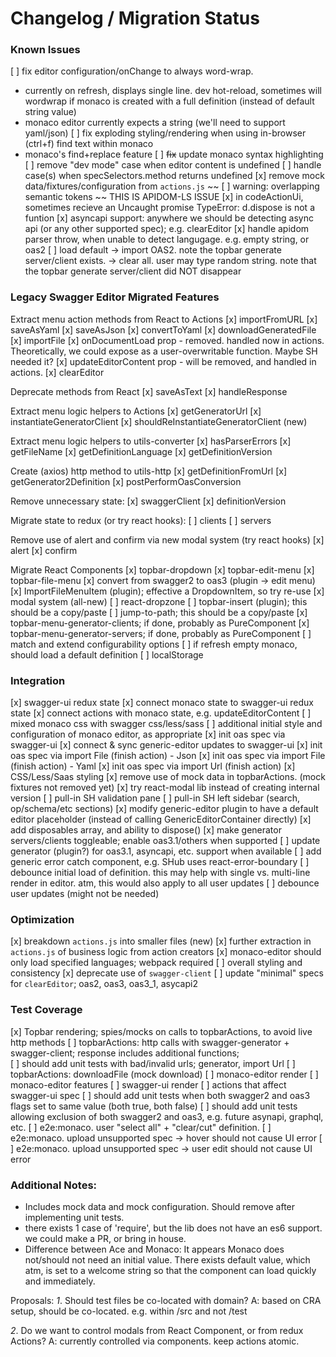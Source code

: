 # Changelog / Migration Status

### Known Issues
[ ] fix editor configuration/onChange to always word-wrap.
  - currently on refresh, displays single line. dev hot-reload, sometimes will wordwrap if monaco is created with a full definition (instead of default string value)
  - monaco editor currently expects a string (we'll need to support yaml/json)
[ ] fix exploding styling/rendering when using in-browser (ctrl+f) find text within monaco
  - monaco's find+replace feature
[ ] ~~fix~~ update monaco syntax highlighting
[ ] remove "dev mode" case when editor content is undefined
[ ] handle case(s) when specSelectors.method returns undefined
[x] remove mock data/fixtures/configuration from `actions.js`
~~ [ ] warning: overlapping semantic tokens ~~ THIS IS APIDOM-LS ISSUE
[x] in codeActionUi, sometimes recieve an Uncaught promise TypeError: d.dispose is not a funtion
[x] asyncapi support: anywhere we should be detecting async api (or any other supported spec); e.g. clearEditor
[x] handle apidom parser throw, when unable to detect langugage. e.g. empty string, or oas2
[ ] load default -> import OAS2. note the topbar generate server/client exists. -> clear all. user may type random string. note that the topbar generate server/client did NOT disappear


### Legacy Swagger Editor Migrated Features

Extract menu action methods from React to Actions
[x] importFromURL
[x] saveAsYaml
[x] saveAsJson
[x] convertToYaml
[x] downloadGeneratedFile
[x] importFile
[x] onDocumentLoad prop - removed. handled now in actions. Theoretically, we could expose as a user-overwritable function. Maybe SH needed it?
[x] updateEditorContent prop - will be removed, and handled in actions.
[x] clearEditor

Deprecate methods from React
[x] saveAsText
[x] handleResponse

Extract menu logic helpers to Actions
[x] getGeneratorUrl
[x] instantiateGeneratorClient
[x] shouldReInstantiateGeneratorClient (new)

Extract menu logic helpers to utils-converter
[x] hasParserErrors
[x] getFileName
[x] getDefinitionLanguage
[x] getDefinitionVersion

Create (axios) http method to utils-http
[x] getDefinitionFromUrl
[x] getGenerator2Definition
[x] postPerformOasConversion

Remove unnecessary state:
[x] swaggerClient
[x] definitionVersion

Migrate state to redux (or try react hooks):
[ ] clients
[ ] servers

Remove use of alert and confirm via new modal system (try react hooks)
[x] alert
[x] confirm

Migrate React Components
[x] topbar-dropdown
[x] topbar-edit-menu
[x] topbar-file-menu
[x] convert from swagger2 to oas3 (plugin -> edit menu)
[x] ImportFileMenuItem (plugin); effective a DropdownItem, so try re-use
[x] modal system (all-new)
[ ] react-dropzone
[ ] topbar-insert (plugin); this should be a copy/paste
[ ] jump-to-path; this should be a copy/paste
[x] topbar-menu-generator-clients; if done, probably as PureComponent
[x] topbar-menu-generator-servers; if done, probably as PureComponent
[ ] match and extend configurability options
[ ] if refresh empty monaco, should load a default definition
[ ] localStorage


### Integration
[x] swagger-ui redux state
[x] connect monaco state to swagger-ui redux state
[x] connect actions with monaco state, e.g. updateEditorContent
[ ] mixed monaco css with swagger css/less/sass
[ ] additional initial style and configuration of monaco editor, as appropriate
[x] init oas spec via swagger-ui
[x] connect & sync generic-editor updates to swagger-ui
[x] init oas spec via import File (finish action) - Json
[x] init oas spec via import File (finish action) - Yaml
[x] init oas spec via import Url (finish action)
[x] CSS/Less/Saas styling
[x] remove use of mock data in topbarActions. (mock fixtures not removed yet)
[x] try react-modal lib instead of creating internal version
[ ] pull-in SH validation pane
[ ] pull-in SH left sidebar (search, op/schema/etc sections)
[x] modify generic-editor plugin to have a default editor placeholder (instead of calling GenericEditorContainer directly)
[x] add disposables array, and ability to dispose()
[x] make generator servers/clients toggleable; enable oas3.1/others when supported
[ ] update generator (plugin?) for oas3.1, asyncapi, etc. support when available
[ ] add generic error catch component, e.g. SHub uses react-error-boundary
[ ] debounce initial load of definition. this may help with single vs. multi-line render in editor. atm, this would also apply to all user updates
[ ] debounce user updates (might not be needed)


### Optimization
[x] breakdown `actions.js` into smaller files (new)
[x] further extraction in `actions.js` of business logic from action creators
[x] monaco-editor should only load specified languages; webpack required
[ ] overall styling and consistency
[x] deprecate use of `swagger-client`
[ ] update "minimal" specs for `clearEditor`; oas2, oas3, oas3_1, asycapi2


### Test Coverage
[x] Topbar rendering; spies/mocks on calls to topbarActions, to avoid live http methods
[ ] topbarActions: http calls with swagger-generator + swagger-client; response includes additional functions;  
[ ] should add unit tests with bad/invalid urls; generator, import Url
[ ] topbarActions: downloadFile (mock download)
[ ] monaco-editor render
[ ] monaco-editor features
[ ] swagger-ui render
[ ] actions that affect swagger-ui spec
[ ] should add unit tests when both swagger2 and oas3 flags set to same value (both true, both false)
[ ] should add unit tests allowing exclusion of both swagger2 and oas3, e.g. future asynapi, graphql, etc.
[ ] e2e:monaco. user "select all" + "clear/cut" definition.
[ ] e2e:monaco. upload unsupported spec -> hover should not cause UI error
[ ] e2e:monaco. upload unsupported spec -> user edit should not cause UI error


### Additional Notes:
* Includes mock data and mock configuration. Should remove after implementing unit tests.
* there exists 1 case of 'require', but the lib does not have an es6 support. we could make a PR, or bring in house.
* Difference between Ace and Monaco: It appears Monaco does not/should not need an initial value. There exists default value, which atm, is set to a welcome string so that the component can load quickly and immediately.

Proposals:
*1*. Should test files be co-located with domain?
A: based on CRA setup, should be co-located. e.g. within /src and not /test

*2*. Do we want to control modals from React Component, or from redux Actions?
A: currently controlled via components. keep actions atomic.
